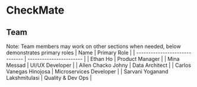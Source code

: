 # CheckMate

## Team
Note: Team members may work on other sections when needed, below demonstrates primary roles
| Name                           | Primary Role            |
| ------------------------------ | ----------------------- |
| Ethan Ho                       | Product Manager         |
| Mina Messad                    | UI/UX Developer         |
| Allen Chacko Johny             | Data Architect          |
| Carlos Vanegas Hinojosa        | Microservices Developer |
| Sarvani Yoganand Lakshmitulasi | Quality & Dev Ops       |